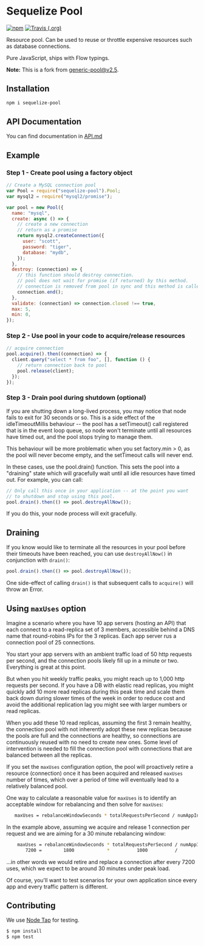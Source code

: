 # Sequelize Pool

[![npm](https://img.shields.io/npm/v/sequelize-pool.svg?style=flat-square)](https://www.npmjs.com/package/sequelize-pool)
[![Travis (.org)](https://img.shields.io/travis/com/sequelize/sequelize-pool.svg?style=flat-square)](https://travis-ci.com/sequelize/sequelize-pool)

Resource pool. Can be used to reuse or throttle expensive resources such as
database connections.

Pure JavaScript, ships with Flow typings.

**Note:**
This is a fork from [generic-pool@v2.5](https://github.com/coopernurse/node-pool/tree/v2.5).

## Installation

```sh
npm i sequelize-pool
```

## API Documentation

You can find documentation in [API.md](https://github.com/sequelize/sequelize-pool/blob/master/API.md)

## Example

### Step 1 - Create pool using a factory object

```js
// Create a MySQL connection pool
var Pool = require("sequelize-pool").Pool;
var mysql2 = require("mysql2/promise");

var pool = new Pool({
  name: "mysql",
  create: async () => {
    // create a new connection
    // return as a promise
    return mysql2.createConnection({
      user: "scott",
      password: "tiger",
      database: "mydb",
    });
  },
  destroy: (connection) => {
    // this function should destroy connection.
    // pool does not wait for promise (if returned) by this method.
    // connection is removed from pool in sync and this method is called.
    connection.end();
  },
  validate: (connection) => connection.closed !== true,
  max: 5,
  min: 0,
});
```

### Step 2 - Use pool in your code to acquire/release resources

```js
// acquire connection
pool.acquire().then((connection) => {
  client.query("select * from foo", [], function () {
    // return connection back to pool
    pool.release(client);
  });
});
```

### Step 3 - Drain pool during shutdown (optional)

If you are shutting down a long-lived process, you may notice
that node fails to exit for 30 seconds or so. This is a side
effect of the idleTimeoutMillis behaviour -- the pool has a
setTimeout() call registered that is in the event loop queue, so
node won't terminate until all resources have timed out, and the pool
stops trying to manage them.

This behaviour will be more problematic when you set factory.min > 0,
as the pool will never become empty, and the setTimeout calls will
never end.

In these cases, use the pool.drain() function. This sets the pool
into a "draining" state which will gracefully wait until all
idle resources have timed out. For example, you can call:

```js
// Only call this once in your application -- at the point you want
// to shutdown and stop using this pool.
pool.drain().then(() => pool.destroyAllNow());
```

If you do this, your node process will exit gracefully.

## Draining

If you know would like to terminate all the resources in your pool before
their timeouts have been reached, you can use `destroyAllNow()` in conjunction
with `drain()`:

```js
pool.drain().then(() => pool.destroyAllNow());
```

One side-effect of calling `drain()` is that subsequent calls to `acquire()`
will throw an Error.

## Using `maxUses` option

Imagine a scenario where you have 10 app servers (hosting an API) that each connect to a read-replica set of 3 members, accessible behind a DNS name that round-robins IPs for the 3 replicas. Each app server rus a connection pool of 25 connections.

You start your app servers with an ambient traffic load of 50 http requests per second, and the connection pools likely fill up in a minute or two. Everything is great at this point.

But when you hit weekly traffic peaks, you might reach up to 1,000 http requests per second. If you have a DB with elastic read replicas, you might quickly add 10 more read replicas during this peak time and scale them back down during slower times of the week in order to reduce cost and avoid the additional replication lag you might see with larger numbers or read replicas.

When you add these 10 read replicas, assuming the first 3 remain healthy, the connection pool with not inherently adopt these new replicas because the pools are full and the connections are healthy, so connections are continuously reused with no need to create new ones. Some level of intervention is needed to fill the connection pool with connections that are balanced between all the replicas.

If you set the `maxUses` configuration option, the pool will proactively retire a resource (connection) once it has been acquired and released `maxUses` number of times, which over a period of time will eventually lead to a relatively balanced pool.

One way to calculate a reasonable value for `maxUses` is to identify an acceptable window for rebalancing and then solve for `maxUses`:

```sh
   maxUses = rebalanceWindowSeconds * totalRequestsPerSecond / numAppInstances / poolSize
```

In the example above, assuming we acquire and release 1 connection per request and we are aiming for a 30 minute rebalancing window:

```sh
    maxUses = rebalanceWindowSeconds * totalRequestsPerSecond / numAppInstances / poolSize
       7200 =        1800            *          1000          /        10       /    25
```

...in other words we would retire and replace a connection after every 7200 uses, which we expect to be around 30 minutes under peak load.

Of course, you'll want to test scenarios for your own application since every app and every traffic pattern is different.

## Contributing

We use [Node Tap](https://node-tap.org/) for testing.

```sh
$ npm install
$ npm test
```
